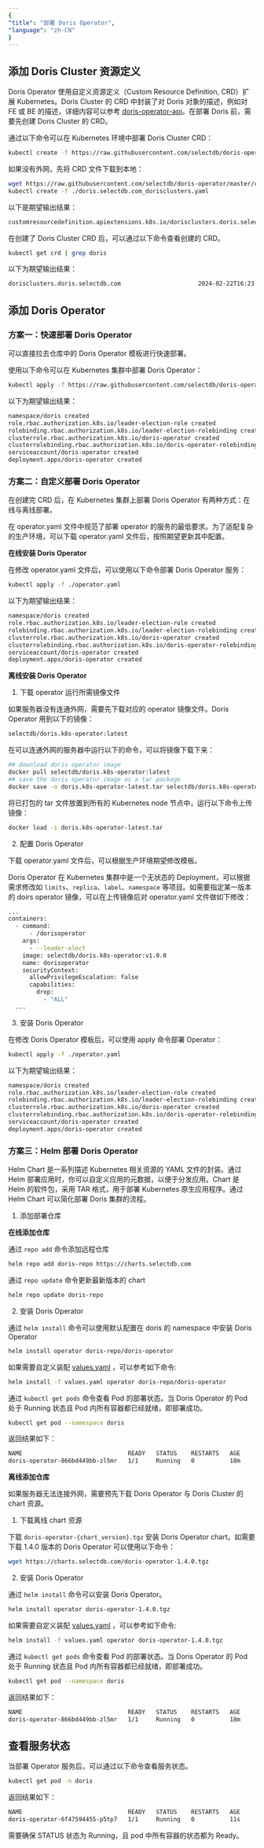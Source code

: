 ```yaml
---
{
"title": "部署 Doris Operator",
"language": "zh-CN"
}
---
```


<!-- 
Licensed to the Apache Software Foundation (ASF) under one
or more contributor license agreements.  See the NOTICE file
distributed with this work for additional information
regarding copyright ownership.  The ASF licenses this file
to you under the Apache License, Version 2.0 (the
"License"); you may not use this file except in compliance
with the License.  You may obtain a copy of the License at

  http://www.apache.org/licenses/LICENSE-2.0

Unless required by applicable law or agreed to in writing,
software distributed under the License is distributed on an
"AS IS" BASIS, WITHOUT WARRANTIES OR CONDITIONS OF ANY
KIND, either express or implied.  See the License for the
specific language governing permissions and limitations
under the License.
-->

## 添加 Doris Cluster 资源定义

Doris Operator 使用自定义资源定义（Custom Resource Definition, CRD）扩展 Kubernetes。Doris Cluster 的 CRD 中封装了对 Doris 对象的描述，例如对 FE 或 BE 的描述，详细内容可以参考 [doris-operator-api](https://github.com/selectdb/doris-operator/blob/master/doc/api.md)。在部署 Doris 前，需要先创建 Doris Cluster 的 CRD。

通过以下命令可以在 Kubernetes 环境中部署 Doris Cluster CRD：

```bash
kubectl create -f https://raw.githubusercontent.com/selectdb/doris-operator/master/config/crd/bases/doris.selectdb.com_dorisclusters.yaml
```

如果没有外网，先将 CRD 文件下载到本地：

```bash
wget https://raw.githubusercontent.com/selectdb/doris-operator/master/config/crd/bases/doris.selectdb.com_dorisclusters.yaml
kubectl create -f ./doris.selectdb.com_dorisclusters.yaml
```

以下是期望输出结果：

```bash
customresourcedefinition.apiextensions.k8s.io/dorisclusters.doris.selectdb.com created
```

在创建了 Doris Cluster CRD 后，可以通过以下命令查看创建的 CRD。

```bash
kubectl get crd | grep doris
```

以下为期望输出结果：

```bash
dorisclusters.doris.selectdb.com                      2024-02-22T16:23:13Z
```

## 添加 Doris Operator

### 方案一：快速部署 Doris Operator

可以直接拉去仓库中的 Doris Operator 模板进行快速部署。

使用以下命令可以在 Kubernetes 集群中部署 Doris Operator：

```bash
kubectl apply -f https://raw.githubusercontent.com/selectdb/doris-operator/master/config/operator/operator.yaml
```

以下为期望输出结果：

```bash
namespace/doris created
role.rbac.authorization.k8s.io/leader-election-role created
rolebinding.rbac.authorization.k8s.io/leader-election-rolebinding created
clusterrole.rbac.authorization.k8s.io/doris-operator created
clusterrolebinding.rbac.authorization.k8s.io/doris-operator-rolebinding created
serviceaccount/doris-operator created
deployment.apps/doris-operator created
```

### 方案二：自定义部署 Doris Operator

在创建完 CRD 后，在 Kubernetes 集群上部署 Doris Operator 有两种方式：在线与离线部署。

在 operator.yaml 文件中规范了部署 operator 的服务的最低要求。为了适配复杂的生产环境，可以下载 operator.yaml 文件后，按照期望更新其中配置。

**在线安装 Doris Operator**

在修改 operator.yaml 文件后，可以使用以下命令部署 Doris Operator 服务：

```bash
kubectl apply -f ./operator.yaml
```

以下为期望输出结果：

```bash
namespace/doris created
role.rbac.authorization.k8s.io/leader-election-role created
rolebinding.rbac.authorization.k8s.io/leader-election-rolebinding created
clusterrole.rbac.authorization.k8s.io/doris-operator created
clusterrolebinding.rbac.authorization.k8s.io/doris-operator-rolebinding created
serviceaccount/doris-operator created
deployment.apps/doris-operator created
```

**离线安装 Doris Operator**

1. 下载 operator 运行所需镜像文件

如果服务器没有连通外网，需要先下载对应的 operator 镜像文件。Doris Operator 用到以下的镜像：

```bash
selectdb/doris.k8s-operator:latest
```

在可以连通外网的服务器中运行以下的命令，可以将镜像下载下来：

```bash
## download doris operator image
docker pull selectdb/doris.k8s-operator:latest
## save the doris operator image as a tar package
docker save -o doris.k8s-operator-latest.tar selectdb/doris.k8s-operator:latest
```

将已打包的 tar 文件放置到所有的 Kubernetes node 节点中，运行以下命令上传镜像：

```bash
docker load -i doris.k8s-operator-latest.tar
```

2. 配置 Doris Operator

下载 operator.yaml 文件后，可以根据生产环境期望修改模板。

Doris Operator 在 Kubernetes 集群中是一个无状态的 Deployment，可以根据需求修改如 `limits`、`replica`、`label`、`namespace` 等项目。如需要指定某一版本的 doirs operator 镜像，可以在上传镜像后对 operator.yaml 文件做如下修改：

```bash
...
containers:
  - command:
      - /dorisoperator
    args:
      - --leader-elect
    image: selectdb/doris.k8s-operator:v1.0.0
    name: dorisoperator
    securityContext:
      allowPrivilegeEscalation: false
      capabilities:
        drop:
          - "ALL"
  ...
```

3. 安装 Doris Operator

在修改 Doris Operator 模板后，可以使用 apply 命令部署 Operator：

```bash
kubectl apply -f ./operator.yaml
```

以下为期望输出结果：

```bash
namespace/doris created
role.rbac.authorization.k8s.io/leader-election-role created
rolebinding.rbac.authorization.k8s.io/leader-election-rolebinding created
clusterrole.rbac.authorization.k8s.io/doris-operator created
clusterrolebinding.rbac.authorization.k8s.io/doris-operator-rolebinding created
serviceaccount/doris-operator created
deployment.apps/doris-operator created
```

### 方案三：Helm 部署 Doris Operator

Helm Chart 是一系列描述 Kubernetes 相关资源的 YAML 文件的封装。通过 Helm 部署应用时，你可以自定义应用的元数据，以便于分发应用。Chart 是 Helm 的软件包，采用 TAR 格式，用于部署 Kubernetes 原生应用程序。通过 Helm Chart 可以简化部署 Doris 集群的流程。

1. 添加部署仓库

**在线添加仓库**

通过 `repo add` 命令添加远程仓库

```bash
helm repo add doris-repo https://charts.selectdb.com
```

通过 `repo update` 命令更新最新版本的 chart

```bash
helm repo update doris-repo
```

2. 安装 Doris Operator

通过 `helm install` 命令可以使用默认配置在 doris 的 namespace 中安装 Doris Operator

```bash
helm install operator doris-repo/doris-operator
```

如果需要自定义装配 [values.yaml](https://artifacthub.io/packages/helm/doris/doris-operator?modal=values) ，可以参考如下命令:

```bash
helm install -f values.yaml operator doris-repo/doris-operator
```

通过 `kubectl get pods` 命令查看 Pod 的部署状态。当 Doris Operator 的 Pod 处于 Running 状态且 Pod 内所有容器都已经就绪，即部署成功。

```bash
kubectl get pod --namespace doris
```

返回结果如下：

```bash
NAME                              READY   STATUS    RESTARTS   AGE
doris-operator-866bd449bb-zl5mr   1/1     Running   0          18m
```

**离线添加仓库**

如果服务器无法连接外网，需要预先下载 Doris Operator 与 Doris Cluster 的 chart 资源。

1. 下载离线 chart 资源

下载 `doris-operator-{chart_version}.tgz` 安装 Doris Operator chart。如需要下载 1.4.0 版本的 Doris Operator 可以使用以下命令：

```bash
wget https://charts.selectdb.com/doris-operator-1.4.0.tgz
```

2. 安装 Doris Operator

通过 `helm install` 命令可以安装 Doris Operator。

```bash
helm install operator doris-operator-1.4.0.tgz
```

如果需要自定义装配 [values.yaml](https://artifacthub.io/packages/helm/doris/doris-operator?modal=values) ，可以参考如下命令:

```bash
helm install -f values.yaml operator doris-operator-1.4.0.tgz
```

通过 `kubectl get pods` 命令查看 Pod 的部署状态。当 Doris Operator 的 Pod 处于 Running 状态且 Pod 内所有容器都已经就绪，即部署成功。

```bash
kubectl get pod --namespace doris
```

返回结果如下：

```bash
NAME                              READY   STATUS    RESTARTS   AGE
doris-operator-866bd449bb-zl5mr   1/1     Running   0          18m
```

## 查看服务状态

当部署 Operator 服务后，可以通过以下命令查看服务状态。

```bash
kubectl get pod -n doris
```

返回结果如下：

```bash
NAME                              READY   STATUS    RESTARTS   AGE
doris-operator-6f47594455-p5tp7   1/1     Running   0          11s
```

需要确保 STATUS 状态为 Running，且 pod 中所有容器的状态都为 Ready。
